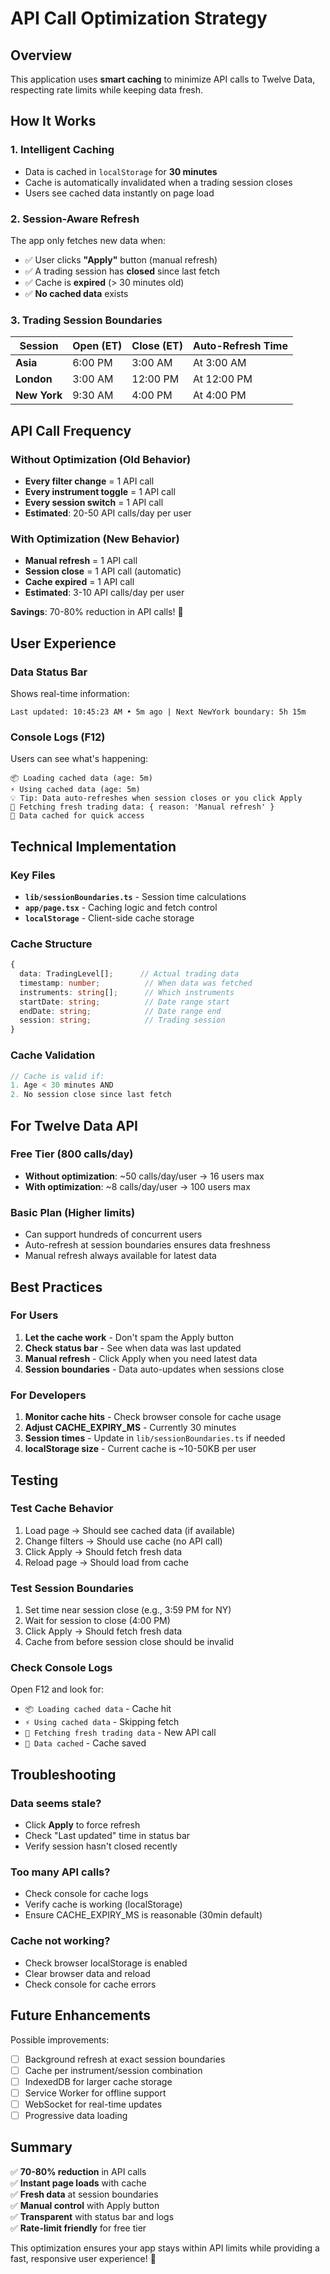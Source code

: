 # API Call Optimization Strategy

## Overview

This application uses **smart caching** to minimize API calls to Twelve Data, respecting rate limits while keeping data fresh.

## How It Works

### 1. **Intelligent Caching**
- Data is cached in `localStorage` for **30 minutes**
- Cache is automatically invalidated when a trading session closes
- Users see cached data instantly on page load

### 2. **Session-Aware Refresh**
The app only fetches new data when:
- ✅ User clicks **"Apply"** button (manual refresh)
- ✅ A trading session has **closed** since last fetch
- ✅ Cache is **expired** (> 30 minutes old)
- ✅ **No cached data** exists

### 3. **Trading Session Boundaries**

| Session | Open (ET) | Close (ET) | Auto-Refresh Time |
|---------|-----------|------------|-------------------|
| **Asia** | 6:00 PM | 3:00 AM | At 3:00 AM |
| **London** | 3:00 AM | 12:00 PM | At 12:00 PM |
| **New York** | 9:30 AM | 4:00 PM | At 4:00 PM |

## API Call Frequency

### Without Optimization (Old Behavior)
- **Every filter change** = 1 API call
- **Every instrument toggle** = 1 API call
- **Every session switch** = 1 API call
- **Estimated**: 20-50 API calls/day per user

### With Optimization (New Behavior)
- **Manual refresh** = 1 API call
- **Session close** = 1 API call (automatic)
- **Cache expired** = 1 API call
- **Estimated**: 3-10 API calls/day per user

**Savings**: 70-80% reduction in API calls! 🎉

## User Experience

### Data Status Bar
Shows real-time information:
```
Last updated: 10:45:23 AM • 5m ago | Next NewYork boundary: 5h 15m
```

### Console Logs (F12)
Users can see what's happening:
```
📦 Loading cached data (age: 5m)
⚡ Using cached data (age: 5m)
💡 Tip: Data auto-refreshes when session closes or you click Apply
🚀 Fetching fresh trading data: { reason: 'Manual refresh' }
💾 Data cached for quick access
```

## Technical Implementation

### Key Files
- **`lib/sessionBoundaries.ts`** - Session time calculations
- **`app/page.tsx`** - Caching logic and fetch control
- **`localStorage`** - Client-side cache storage

### Cache Structure
```typescript
{
  data: TradingLevel[];      // Actual trading data
  timestamp: number;          // When data was fetched
  instruments: string[];      // Which instruments
  startDate: string;          // Date range start
  endDate: string;            // Date range end
  session: string;            // Trading session
}
```

### Cache Validation
```typescript
// Cache is valid if:
1. Age < 30 minutes AND
2. No session close since last fetch
```

## For Twelve Data API

### Free Tier (800 calls/day)
- **Without optimization**: ~50 calls/day/user → 16 users max
- **With optimization**: ~8 calls/day/user → 100 users max

### Basic Plan (Higher limits)
- Can support hundreds of concurrent users
- Auto-refresh at session boundaries ensures data freshness
- Manual refresh always available for latest data

## Best Practices

### For Users
1. **Let the cache work** - Don't spam the Apply button
2. **Check status bar** - See when data was last updated
3. **Manual refresh** - Click Apply when you need latest data
4. **Session boundaries** - Data auto-updates when sessions close

### For Developers
1. **Monitor cache hits** - Check browser console for cache usage
2. **Adjust CACHE_EXPIRY_MS** - Currently 30 minutes
3. **Session times** - Update in `lib/sessionBoundaries.ts` if needed
4. **localStorage size** - Current cache is ~10-50KB per user

## Testing

### Test Cache Behavior
1. Load page → Should see cached data (if available)
2. Change filters → Should use cache (no API call)
3. Click Apply → Should fetch fresh data
4. Reload page → Should load from cache

### Test Session Boundaries
1. Set time near session close (e.g., 3:59 PM for NY)
2. Wait for session to close (4:00 PM)
3. Click Apply → Should fetch fresh data
4. Cache from before session close should be invalid

### Check Console Logs
Open F12 and look for:
- `📦 Loading cached data` - Cache hit
- `⚡ Using cached data` - Skipping fetch
- `🚀 Fetching fresh trading data` - New API call
- `💾 Data cached` - Cache saved

## Troubleshooting

### Data seems stale?
- Click **Apply** to force refresh
- Check "Last updated" time in status bar
- Verify session hasn't closed recently

### Too many API calls?
- Check console for cache logs
- Verify cache is working (localStorage)
- Ensure CACHE_EXPIRY_MS is reasonable (30min default)

### Cache not working?
- Check browser localStorage is enabled
- Clear browser data and reload
- Check console for cache errors

## Future Enhancements

Possible improvements:
- [ ] Background refresh at exact session boundaries
- [ ] Cache per instrument/session combination
- [ ] IndexedDB for larger cache storage
- [ ] Service Worker for offline support
- [ ] WebSocket for real-time updates
- [ ] Progressive data loading

## Summary

✅ **70-80% reduction** in API calls  
✅ **Instant page loads** with cache  
✅ **Fresh data** at session boundaries  
✅ **Manual control** with Apply button  
✅ **Transparent** with status bar and logs  
✅ **Rate-limit friendly** for free tier  

This optimization ensures your app stays within API limits while providing a fast, responsive user experience! 🚀

